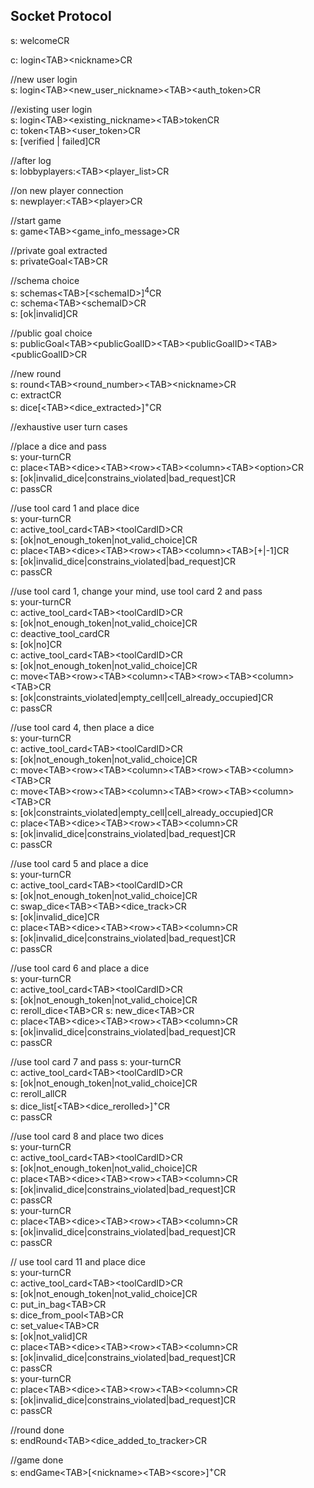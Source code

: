 ## Socket Protocol

s: welcomeCR

c: login\<TAB>\<nickname>CR

//new user login  
s: login\<TAB>\<new_user_nickname>\<TAB>\<auth_token>CR

//existing user login  
s: login\<TAB>\<existing_nickname>\<TAB>tokenCR  
c: token\<TAB>\<user_token>CR  
s: \[verified | failed]CR   

//after log  
s: lobbyplayers:\<TAB>\<player_list>CR  

//on new player connection  
s: newplayer:\<TAB>\<player>CR  

//start game  
s: game\<TAB>\<game_info_message>CR

//private goal extracted  
s: privateGoal\<TAB><privateGoalID>CR

//schema choice  
s: schemas\<TAB>\[\<schemaID>]<sup>4</sup>CR  
c: schema\<TAB>\<schemaID>CR  
s: \[ok|invalid]CR  

//public goal choice  
s: publicGoal\<TAB>\<publicGoalID>\<TAB>\<publicGoalID>\<TAB>\<publicGoalID>CR

//new round  
s: round\<TAB>\<round_number>\<TAB>\<nickname>CR  
c: extractCR  
s: dice\[\<TAB>\<dice_extracted>]<sup>+</sup>CR  

//exhaustive user turn cases

//place a dice and pass  
s: your-turnCR  
c: place\<TAB>\<dice>\<TAB>\<row>\<TAB>\<column>\<TAB>\<option>CR  
s: \[ok|invalid_dice|constrains_violated|bad_request]CR  
c: passCR  

//use tool card 1 and place dice  
s: your-turnCR  
c: active_tool_card\<TAB>\<toolCardID>CR  
s: \[ok|not_enough_token|not_valid_choice]CR  
c: place\<TAB>\<dice>\<TAB>\<row>\<TAB>\<column>\<TAB>\[+|-1]CR  
s: \[ok|invalid_dice|constrains_violated|bad_request]CR  
c: passCR

//use tool card 1, change your mind, use tool card 2 and pass  
s: your-turnCR  
c: active_tool_card\<TAB>\<toolCardID>CR  
s: \[ok|not_enough_token|not_valid_choice]CR  
c: deactive_tool_cardCR  
s: \[ok|no]CR  
c: active_tool_card\<TAB>\<toolCardID>CR  
s: \[ok|not_enough_token|not_valid_choice]CR  
c: move\<TAB>\<row>\<TAB>\<column>\<TAB>\<row>\<TAB>\<column>\<TAB>CR  
s: \[ok|constraints_violated|empty_cell|cell_already_occupied]CR  
c: passCR

//use tool card 4, then place a dice  
s: your-turnCR  
c: active_tool_card\<TAB>\<toolCardID>CR  
s: \[ok|not_enough_token|not_valid_choice]CR  
c: move\<TAB>\<row>\<TAB>\<column>\<TAB>\<row>\<TAB>\<column>\<TAB>CR  
c: move\<TAB>\<row>\<TAB>\<column>\<TAB>\<row>\<TAB>\<column>\<TAB>CR  
s: \[ok|constraints_violated|empty_cell|cell_already_occupied]CR  
c: place\<TAB>\<dice>\<TAB>\<row>\<TAB>\<column>CR  
s: \[ok|invalid_dice|constrains_violated|bad_request]CR  
c: passCR  

//use tool card 5 and place a dice  
s: your-turnCR  
c: active_tool_card\<TAB>\<toolCardID>CR  
s: \[ok|not_enough_token|not_valid_choice]CR  
c: swap_dice\<TAB><dice>\<TAB><dice_track>CR  
s: [ok|invalid_dice]CR  
c: place\<TAB>\<dice>\<TAB>\<row>\<TAB>\<column>CR  
s: \[ok|invalid_dice|constrains_violated|bad_request]CR  
c: passCR  
  
//use tool card 6 and place a dice  
s: your-turnCR  
c: active_tool_card\<TAB>\<toolCardID>CR  
s: \[ok|not_enough_token|not_valid_choice]CR  
c: reroll_dice\<TAB><dice>CR
s: new_dice\<TAB><dice>CR  
c: place\<TAB>\<dice>\<TAB>\<row>\<TAB>\<column>CR  
s: \[ok|invalid_dice|constrains_violated|bad_request]CR  
c: passCR  
  
//use tool card 7 and pass
s: your-turnCR  
c: active_tool_card\<TAB>\<toolCardID>CR  
s: \[ok|not_enough_token|not_valid_choice]CR  
c: reroll_allCR  
s: dice_list\[\<TAB>\<dice_rerolled>]<sup>+</sup>CR  
c: passCR  

//use tool card 8 and place two dices  
s: your-turnCR  
c: active_tool_card\<TAB>\<toolCardID>CR  
s: \[ok|not_enough_token|not_valid_choice]CR  
c: place\<TAB>\<dice>\<TAB>\<row>\<TAB>\<column>CR  
s: \[ok|invalid_dice|constrains_violated|bad_request]CR  
c: passCR  
s: your-turnCR  
c: place\<TAB>\<dice>\<TAB>\<row>\<TAB>\<column>CR  
s: \[ok|invalid_dice|constrains_violated|bad_request]CR  
c: passCR  

// use tool card 11 and place dice  
s: your-turnCR  
c: active_tool_card\<TAB>\<toolCardID>CR  
s: \[ok|not_enough_token|not_valid_choice]CR  
c: put_in_bag\<TAB><dice>CR  
s: dice_from_pool\<TAB><dice>CR  
c: set_value\<TAB><value>CR  
s: [ok|not_valid]CR  
c: place\<TAB>\<dice>\<TAB>\<row>\<TAB>\<column>CR  
s: \[ok|invalid_dice|constrains_violated|bad_request]CR  
c: passCR  
s: your-turnCR  
c: place\<TAB>\<dice>\<TAB>\<row>\<TAB>\<column>CR  
s: \[ok|invalid_dice|constrains_violated|bad_request]CR  
c: passCR  
  
//round done  
s: endRound\<TAB>\<dice_added_to_tracker>CR 

//game done  
s: endGame\<TAB>\[\<nickname>\<TAB>\<score>]<sup>+</sup>CR
